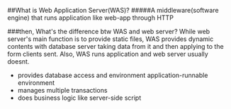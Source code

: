 ##What is Web Application Server(WAS)?
#####A middleware(software engine) that runs application like web-app through HTTP

###then, What's the difference btw WAS and web server?
While web server's main function is to provide static files, WAS provides dynamic contents with database server 
taking data from it and then applying to the form clients sent. Also, WAS runs application and web server usually doesnt.

* provides database access and environment application-runnable environment
* manages multiple transactions
* does business logic like server-side script
